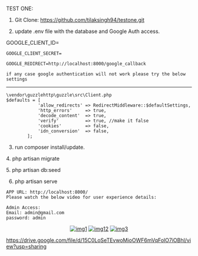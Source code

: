 TEST ONE:

1. Git Clone: https://github.com/tilaksingh94/testone.git

2. update .env file with the database and Google Auth access.

GOOGLE_CLIENT_ID=
```
GOOGLE_CLIENT_SECRET=

GOOGLE_REDIRECT=http://localhost:8000/google_callback

if any case google authentication will not work please try the below settings
```
_____________________________________________________________________

``` 
\vendor\guzzlehttp\guzzle\src\Client.php
$defaults = [
            'allow_redirects' => RedirectMiddleware::$defaultSettings,
            'http_errors'     => true,
            'decode_content'  => true,
            'verify'          => true, //make it false
            'cookies'         => false,
            'idn_conversion'  => false,
        ];
```
3. run composer install/update.

4. php artisan migrate

5. php artisan db:seed

6. php artisan serve
```
APP URL: http://localhost:8000/
Please watch the below video for user experience details: 

Admin Access: 
Email: admin@gmail.com
password: admin
```

<p align="center">
<a target="_blank" href="https://drive.google.com/file/d/1gNsdN8gihYPWRwIdRKXwXAOd-ZlRzCh-/view?usp=sharing"><img src="https://drive.google.com/file/d/1gNsdN8gihYPWRwIdRKXwXAOd-ZlRzCh-/view?usp=sharing" alt="img1"></a>
<a target="_blank" href="https://drive.google.com/file/d/1-BEz_3P39fBB-ruIQ8nphkPLTi9h-a34/view?usp=sharing"><img src="https://drive.google.com/file/d/1-BEz_3P39fBB-ruIQ8nphkPLTi9h-a34/view?usp=sharing" alt="img12"></a>
<a target="_blank" href="https://drive.google.com/file/d/15sicWjnhAXYxLyedXFZ4l4s1EZ3UZgfO/view?usp=sharing"><img src="https://drive.google.com/file/d/15sicWjnhAXYxLyedXFZ4l4s1EZ3UZgfO/view?usp=sharing" alt="img3"></a>

</p>


https://drive.google.com/file/d/15C0LoSeTEvwoMioOWF6mVqFolO7iOBhl/view?usp=sharing